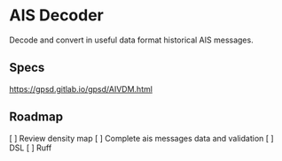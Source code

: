 # AIS Decoder

Decode and convert in useful data format historical AIS messages.


## Specs

https://gpsd.gitlab.io/gpsd/AIVDM.html


## Roadmap

[ ] Review density map
[ ] Complete ais messages data and validation
[ ] DSL
[ ] Ruff


